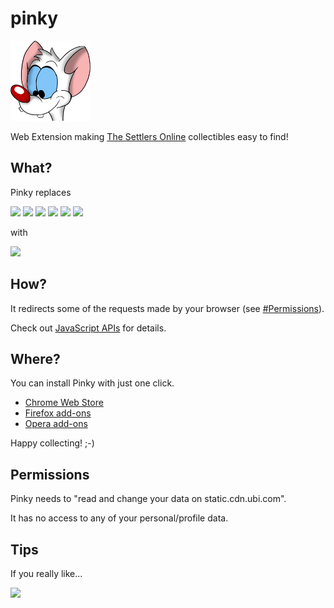 pinky
=====

![](icon.png)

Web Extension making [The Settlers Online](http://www.thesettlersonline.com/) collectibles easy to find!

## What?

Pinky replaces

![](http://static.cdn.ubi.com/0018/live/GFX_HASHED/building_lib/41b8238caac031c265efe08544a21ac4be91f534.png)
![](http://static.cdn.ubi.com/0018/live/GFX_HASHED/building_lib/7dc1e1f289646ba15aeef107efe7026ebb58e8b1.png)
![](http://static.cdn.ubi.com/0018/live/GFX_HASHED/building_lib/8257a3e50f6ae19db4aeb2c978949b2d81021a61.png)
![](http://static.cdn.ubi.com/0018/live/GFX_HASHED/building_lib/bd76cd8196c23aaf73139bc263002cf759afc1ce.png)
![](http://static.cdn.ubi.com/0018/live/GFX_HASHED/building_lib/db5c26a467c4f5dee9804c7c88417103515c326a.png)
![](http://static.cdn.ubi.com/0018/live/GFX_HASHED/building_lib/f237f6c7e3b6c6aac01ae7f51cd917bdeb6ddec2.png)

with

![](http://dummyimage.com/48x48/ff00ff/ff00ff.png)

## How?

It redirects some of the requests made by your browser (see [#Permissions](#permissions)).

Check out [JavaScript APIs](https://developer.chrome.com/extensions/webRequest) for details.

## Where?

You can install Pinky with just one click.

- [Chrome Web Store](https://chrome.google.com/webstore/detail/pinky/eijmklfnehnnkbfcoabieogaomookbna)
- [Firefox add-ons](https://addons.mozilla.org/addon/_pinky/)
- [Opera add-ons](https://addons.opera.com/extensions/details/pinky/)

<!--
- [Firefox Add-Ons](https://addons.mozilla.org/en-US/firefox/addon/_pinky)
-->

Happy collecting! ;-)

## Permissions

Pinky needs to "read and change your data on static.cdn.ubi.com".

It has no access to any of your personal/profile data.

## Tips

If you really like...

<a href="https://www.paypal.com/cgi-bin/webscr?cmd=_donations&business=BVCT6E8FW7P7Q&lc=US&item_name=perceptron8%2fpinky&currency_code=USD&bn=PP%2dDonationsBF%3abtn_donate_LG%2egif%3aNonHosted"><img src="https://www.paypalobjects.com/en_US/i/btn/btn_donate_LG.gif"/></a>
